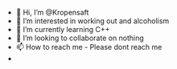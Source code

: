 - 👋 Hi, I’m @Kropensaft
- 👀 I’m interested in working out and alcoholism
- 🌱 I’m currently learning C++
- 💞️ I’m looking to collaborate on nothing 
- 📫 How to reach me - Please dont reach me
- 

<!---
Kropensaft/Kropensaft is a ✨ special ✨ repository because its `README.md` (this file) appears on your GitHub profile.
You can click the Preview link to take a look at your changes.
--->
